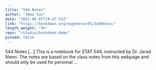 ```yaml
---
title: "544 Notes"
author: "JHao Sun"
date: "2022-06-07T19:47:53Z"
link: "https://bookdown.org/eugenesun95/544Notes/"
length_weight: "9%"
repo: "rstudio/bookdown-demo"
pinned: false
---
```


544 Notes [...] This is a notebook for STAT 544, instructed by Dr. Jarad Niemi. The notes are based on the class notes from this webpage and should only be used for personal ...
